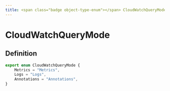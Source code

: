 ```yaml
---
title: <span class="badge object-type-enum"></span> CloudWatchQueryMode
---
```

# <span class="badge object-type-enum"></span> CloudWatchQueryMode

## Definition

```typescript
export enum CloudWatchQueryMode {
	Metrics = "Metrics",
	Logs = "Logs",
	Annotations = "Annotations",
}

```
